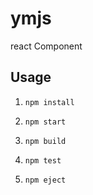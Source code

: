 # ymjs

react Component

## Usage

1. `npm install`

2. `npm start`

3. `npm build`

4. `npm test`

5. `npm eject`
